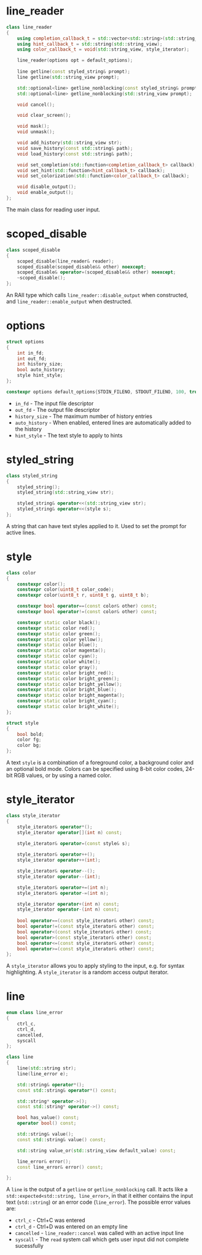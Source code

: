 # line_reader

```cpp
class line_reader
{
    using completion_callback_t = std::vector<std::string>(std::string_view);
    using hint_callback_t = std::string(std::string_view);
    using color_callback_t = void(std::string_view, style_iterator);

    line_reader(options opt = default_options);
    
    line getline(const styled_string& prompt);
    line getline(std::string_view prompt);

    std::optional<line> getline_nonblocking(const styled_string& prompt);
    std::optional<line> getline_nonblocking(std::string_view prompt);

    void cancel();

    void clear_screen();

    void mask();
    void unmask();

    void add_history(std::string_view str);
    void save_history(const std::string& path);
    void load_history(const std::string& path);

    void set_completion(std::function<completion_callback_t> callback);
    void set_hint(std::function<hint_callback_t> callback);
    void set_colorization(std::function<color_callback_t> callback);

    void disable_output();
    void enable_output();
};
```

The main class for reading user input.

# scoped_disable

```cpp
class scoped_disable
{
    scoped_disable(line_reader& reader);
    scoped_disable(scoped_disable&& other) noexcept;
    scoped_disable& operator=(scoped_disable&& other) noexcept;
    ~scoped_disable();
};
```

An RAII type which calls `line_reader::disable_output` when constructed, and `line_reader::enable_output` when destructed.

# options

```cpp
struct options 
{
    int in_fd;
    int out_fd;
    int history_size;
    bool auto_history;
    style hint_style;
};

constexpr options default_options{STDIN_FILENO, STDOUT_FILENO, 100, true, {.fg = color::gray()}};
```

* `in_fd` - The input file descriptor
* `out_fd` - The output file descriptor
* `history_size` - The maximum number of history entries
* `auto_history` - When enabled, entered lines are automatically added to the history
* `hint_style` - The text style to apply to hints

# styled_string

```cpp
class styled_string
{
    styled_string();
    styled_string(std::string_view str);

    styled_string& operator<<(std::string_view str);
    styled_string& operator<<(style s);
};
```

A string that can have text styles applied to it. Used to set the prompt for active lines.

# style

```cpp
class color
{
    constexpr color();
    constexpr color(uint8_t color_code);
    constexpr color(uint8_t r, uint8_t g, uint8_t b);

    constexpr bool operator==(const color& other) const;
    constexpr bool operator!=(const color& other) const;

    constexpr static color black();
    constexpr static color red();
    constexpr static color green();
    constexpr static color yellow();
    constexpr static color blue();
    constexpr static color magenta();
    constexpr static color cyan();
    constexpr static color white();
    constexpr static color gray();
    constexpr static color bright_red();
    constexpr static color bright_green();
    constexpr static color bright_yellow();
    constexpr static color bright_blue();
    constexpr static color bright_magenta();
    constexpr static color bright_cyan();
    constexpr static color bright_white();
};

struct style
{
    bool bold;
    color fg;
    color bg;
};
```

A text `style` is a combination of a foreground color, a background color and an optional bold mode. Colors can be specified using 8-bit color codes, 24-bit RGB values, or by using a named color.

# style_iterator

```cpp
class style_iterator
{
    style_iterator& operator*();
    style_iterator operator[](int n) const;
    
    style_iterator& operator=(const style& s);

    style_iterator& operator++();
    style_iterator operator++(int);

    style_iterator& operator--();
    style_iterator operator--(int);

    style_iterator& operator+=(int n);
    style_iterator& operator-=(int n);

    style_iterator operator+(int n) const;
    style_iterator operator-(int n) const;
    
    bool operator==(const style_iterator& other) const;
    bool operator!=(const style_iterator& other) const;
    bool operator<(const style_iterator& other) const;
    bool operator>(const style_iterator& other) const;
    bool operator<=(const style_iterator& other) const;
    bool operator>=(const style_iterator& other) const;
};
```

A `style_iterator` allows you to apply styling to the input, e.g. for syntax highlighting. A `style_iterator` is a random access output iterator.

# line

```cpp
enum class line_error
{
    ctrl_c,
    ctrl_d,
    cancelled,
    syscall
};

class line
{
    line(std::string str);
    line(line_error e);

    std::string& operator*();
    const std::string& operator*() const;

    std::string* operator->();
    const std::string* operator->() const;

    bool has_value() const;
    operator bool() const;

    std::string& value();
    const std::string& value() const;

    std::string value_or(std::string_view default_value) const;

    line_error& error();
    const line_error& error() const;

};
```

A `line` is the output of a `getline` or `getline_nonblocking` call. It acts like a `std::expected<std::string, line_error>`, in that it either contains the input text (`std::string`) or an error code (`line_error`). The possible error values are:

* `ctrl_c` - Ctrl+C was entered
* `ctrl_d` - Ctrl+D was entered on an empty line
* `cancelled` - `line_reader::cancel` was called with an active input line
* `syscall` - The `read` system call which gets user input did not complete sucessfully